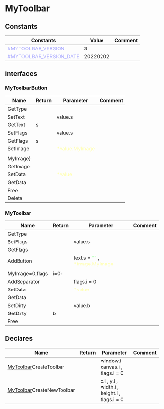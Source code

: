 
# MyToolbar

## Constants

|Constants|Value|Comment|
| --- | --- | --- |
|<span style="color:#AAAAFF">\#MYTOOLBAR\_VERSION</span>| 3||
|<span style="color:#AAAAFF">\#MYTOOLBAR\_VERSION\_DATE</span>| 20220202||


## Interfaces


### MyToolbarButton
|Name|Return|Parameter|Comment|
| --- | --- | --- | --- |
|GetType||||
|SetText||value.s||
|GetText|s|||
|SetFlags||value.s||
|GetFlags|s|||
|SetImage||<span style="color:#FFFFAA">*value.MyImage</span>||
|||||
|MyImage)||||
|GetImage||||
|SetData||<span style="color:#FFFFAA">*value</span>||
|GetData||||
|Free||||
|Delete||||

### MyToolbar
|Name|Return|Parameter|Comment|
| --- | --- | --- | --- |
|GetType||||
|SetFlags||value.s||
|GetFlags||||
|AddButton||text.s = <span style="color:#AAFFAA">""</span> , <span style="color:#FFFFAA">*image.MyImage</span>||
|||||
|MyImage=0,flags|i=0)|||
|AddSeparator||flags.i = 0||
|SetData||<span style="color:#FFFFAA">*value</span>||
|GetData||||
|SetDirty||value.b||
|GetDirty|b|||
|Free||||


## Declares

|Name|Return|Parameter|Comment|
| --- | --- | --- | --- |
|[MyToolbar](#MyToolbar)CreateToolbar||window.i , canvas.i , flags.i = 0||
|[MyToolbar](#MyToolbar)CreateNewToolbar||x.i , y.i , width.i , height.i , flags.i = 0||



